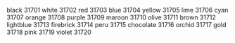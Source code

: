 black       31701
white       31702
red         31703
blue        31704
yellow      31705
lime        31706
cyan        31707
orange      31708
purple      31709
maroon      31710
olive       31711
brown       31712
lightblue   31713
firebrick   31714
peru        31715
chocolate   31716
orchid      31717
gold        31718
pink        31719
violet      31720
